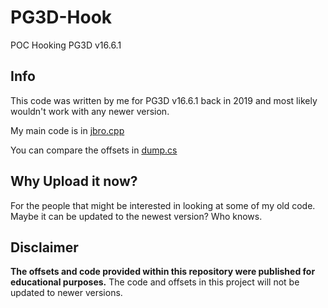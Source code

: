 # PG3D-Hook
POC Hooking PG3D v16.6.1

## Info
This code was written by me for PG3D v16.6.1 back in 2019 and most likely wouldn't work with any newer version.

My main code is in [jbro.cpp](https://github.com/jbro129/PG3D-Hook/blob/master/Source/jbro.cpp)

You can compare the offsets in [dump.cs](https://github.com/jbro129/PG3D-Hook/blob/master/PG3D/dump.cs)

## Why Upload it now?
For the people that might be interested in looking at some of my old code. Maybe it can be updated to the newest version? Who knows.

## Disclaimer
**The offsets and code provided within this repository were published for educational purposes.** The code and offsets in this project will not be updated to newer versions.
